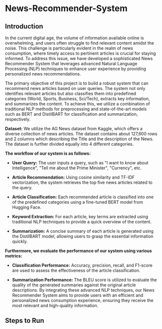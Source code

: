 # News-Recommender-System

## Introduction
In the current digital age, the volume of information available online is overwhelming, and users often struggle to find relevant content amidst the noise. This challenge is particularly evident in the realm of news consumption, where timely access to pertinent articles is crucial for staying informed. To address this issue, we have developed a sophisticated News Recommender System that leverages advanced Natural Language Processing (NLP) techniques to enhance user experience by providing personalized news recommendations.

The primary objective of this project is to build a robust system that can recommend news articles based on user queries. The system not only identifies relevant articles but also classifies them into predefined categories (World, Sports, Business, Sci/Tech), extracts key information, and summarizes the content. To achieve this, we utilize a combination of traditional NLP methods for preprocessing and state-of-the-art models such as BERT and DistilBART for classification and summarization, respectively.

__Dataset:__ We utilize the AG News dataset from Kaggle, which offers a diverse collection of news articles. The dataset contains about 127,600 rows and 2 columns which describing the Title and the description of the News. The dataset is further divided equally into 4 different categories. 

__The workflow of our system is as follows:__

- __User Query:__ The user inputs a query, such as "I want to know about Intelligence", "Tell me about the Prime Minister", "Currency", etc.

- __Article Recommendation:__ Using cosine similarity and TF-IDF vectorization, the system retrieves the top five news articles related to the query.

- __Article Classification:__ Each recommended article is classified into one of the predefined categories using a fine-tuned BERT model from Hugging Face.

- __Keyword Extraction:__ For each article, key terms are extracted using traditional NLP techniques to provide a quick overview of the content.

- __Summarization:__ A concise summary of each article is generated using the DistilBART model, allowing users to grasp the essential information quickly.


__Furthermore, we evaluate the performance of our system using various metrics:__

- __Classification Performance:__ Accuracy, precision, recall, and F1-score are used to assess the effectiveness of the article classification.

- __Summarization Performance:__ The BLEU score is utilized to evaluate the quality of the generated summaries against the original article descriptions.
By integrating these advanced NLP techniques, our News Recommender System aims to provide users with an efficient and personalized news consumption experience, ensuring they receive the most relevant and high-quality information.


## Steps to Run

